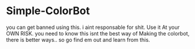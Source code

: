 # Simple-ColorBot


you can get banned using this. i aint responsable for shit. Use it At your OWN RISK.
you need to know this isnt the best way of Making the colorbot, there is better ways.. so go find em out and learn  from this.
